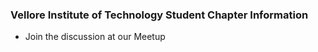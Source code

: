 ### Vellore Institute of Technology Student Chapter Information
  - Join the discussion at our Meetup
